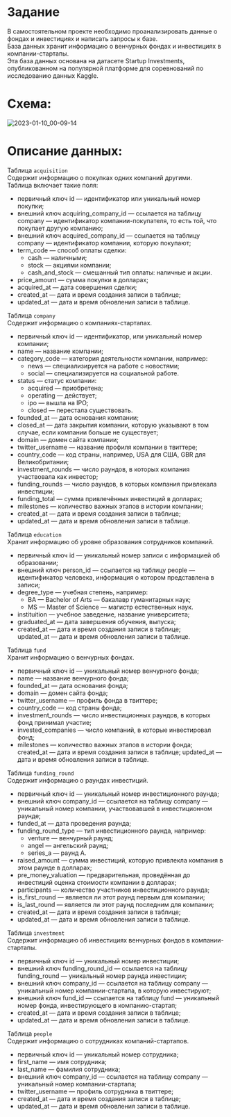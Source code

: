# Задание
В самостоятельном проекте необходимо проанализировать данные о фондах и инвестициях и написать запросы к базе.  
База данных хранит информацию о венчурных фондах и инвестициях в компании-стартапы.  
Эта база данных основана на датасете Startup Investments, опубликованном на популярной платформе для соревнований по исследованию данных Kaggle.  

# Схема:  
![2023-01-10_00-09-14](https://user-images.githubusercontent.com/114194866/211475973-2aae351f-c53a-4109-87dd-a2753449bfdb.png)  

# Описание данных:  
Таблица `acquisition`  
Содержит информацию о покупках одних компаний другими.  
Таблица включает такие поля:  
- первичный ключ id — идентификатор или уникальный номер покупки;
- внешний ключ acquiring_company_id — ссылается на таблицу company — идентификатор компании-покупателя, то есть той, что покупает другую компанию;
- внешний ключ acquired_company_id — ссылается на таблицу company — идентификатор компании, которую покупают;
- term_code — способ оплаты сделки:
  - cash — наличными;
  - stock — акциями компании;
  - cash_and_stock — смешанный тип оплаты: наличные и акции.
- price_amount — сумма покупки в долларах;
- acquired_at — дата совершения сделки;
- created_at — дата и время создания записи в таблице;
- updated_at — дата и время обновления записи в таблице.

Таблица `company`  
Содержит информацию о компаниях-стартапах.  
- первичный ключ id — идентификатор, или уникальный номер компании;
- name — название компании;
- category_code — категория деятельности компании, например:
  - news — специализируется на работе с новостями;
  - social — специализируется на социальной работе.
- status — статус компании:
  - acquired — приобретена;
  - operating — действует;
  - ipo — вышла на IPO;
  - closed — перестала существовать.
- founded_at — дата основания компании;
- closed_at — дата закрытия компании, которую указывают в том случае, если компании больше не существует;
- domain — домен сайта компании;
- twitter_username — название профиля компании в твиттере;
- country_code — код страны, например, USA для США, GBR для Великобритании;
- investment_rounds — число раундов, в которых компания участвовала как инвестор;
- funding_rounds — число раундов, в которых компания привлекала инвестиции;
- funding_total — сумма привлечённых инвестиций в долларах;
- milestones — количество важных этапов в истории компании;
- created_at — дата и время создания записи в таблице;
- updated_at — дата и время обновления записи в таблице.

Таблица `education`  
Хранит информацию об уровне образования сотрудников компаний.  
- первичный ключ id — уникальный номер записи с информацией об образовании;
- внешний ключ person_id — ссылается на таблицу people — идентификатор человека, информация о котором представлена в записи;
- degree_type — учебная степень, например:
  - BA — Bachelor of Arts — бакалавр гуманитарных наук;
  - MS — Master of Science — магистр естественных наук.
- instituition — учебное заведение, название университета;
- graduated_at — дата завершения обучения, выпуска;
- created_at — дата и время создания записи в таблице;  
updated_at — дата и время обновления записи в таблице.

Таблица `fund`  
Хранит информацию о венчурных фондах.  
- первичный ключ id — уникальный номер венчурного фонда;
- name — название венчурного фонда;
- founded_at — дата основания фонда;
- domain — домен сайта фонда;
- twitter_username — профиль фонда в твиттере;
- country_code — код страны фонда;
- investment_rounds — число инвестиционных раундов, в которых фонд принимал участие;
- invested_companies — число компаний, в которые инвестировал фонд;
- milestones — количество важных этапов в истории фонда;  
created_at — дата и время создания записи в таблице;
updated_at — дата и время обновления записи в таблице.

Таблица `funding_round`  
Содержит информацию о раундах инвестиций.  
- первичный ключ id — уникальный номер инвестиционного раунда;
- внешний ключ company_id — ссылается на таблицу company — уникальный номер компании, участвовавшей в инвестиционном раунде;
- funded_at — дата проведения раунда;
- funding_round_type — тип инвестиционного раунда, например:
  - venture — венчурный раунд;
  - angel — ангельский раунд;
  - series_a — раунд А.
- raised_amount — сумма инвестиций, которую привлекла компания в этом раунде в долларах;
- pre_money_valuation — предварительная, проведённая до инвестиций оценка стоимости компании в долларах;
- participants — количество участников инвестиционного раунда;
- is_first_round — является ли этот раунд первым для компании;
- is_last_round — является ли этот раунд последним для компании;
- created_at — дата и время создания записи в таблице;
- updated_at — дата и время обновления записи в таблице.

Таблица `investment`  
Содержит информацию об инвестициях венчурных фондов в компании-стартапы.  
- первичный ключ id — уникальный номер инвестиции;
- внешний ключ funding_round_id — ссылается на таблицу funding_round — уникальный номер раунда инвестиции;
- внешний ключ company_id — ссылается на таблицу company — уникальный номер компании-стартапа, в которую инвестируют;
- внешний ключ fund_id — ссылается на таблицу fund — уникальный номер фонда, инвестирующего в компанию-стартап;
- created_at — дата и время создания записи в таблице;
- updated_at — дата и время обновления записи в таблице.

Таблица `people`  
Содержит информацию о сотрудниках компаний-стартапов.  
- первичный ключ id — уникальный номер сотрудника;
- first_name — имя сотрудника;
- last_name — фамилия сотрудника;
- внешний ключ company_id — ссылается на таблицу company — уникальный номер компании-стартапа;
- twitter_username — профиль сотрудника в твиттере;
- created_at — дата и время создания записи в таблице;
- updated_at — дата и время обновления записи в таблице.
